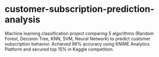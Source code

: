 # customer-subscription-prediction-analysis
Machine learning classification project comparing 5 algorithms (Random Forest, Decision Tree, KNN, SVM, Neural Network) to predict customer subscription behavior. Achieved 96% accuracy using KNIME Analytics Platform and secured top 15% in Kaggle competition.
